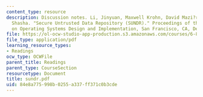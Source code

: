 ```yaml
---
content_type: resource
description: Discussion notes. Li, Jinyuan, Maxwell Krohn, David Mazi?res, Dennis
  Shasha. "Secure Untrusted Data Repository (SUNDR)." Proceedings of the 6th Symposium
  on Operating Systems Design and Implementation, San Francisco, CA, December 2004.
file: https://ol-ocw-studio-app-production.s3.amazonaws.com/courses/6-824-distributed-computer-systems-engineering-spring-2006/84e8a775998b0255a337ff371c0b3cde_sundr.pdf
file_type: application/pdf
learning_resource_types:
- Readings
ocw_type: OCWFile
parent_title: Readings
parent_type: CourseSection
resourcetype: Document
title: sundr.pdf
uid: 84e8a775-998b-0255-a337-ff371c0b3cde
---
```


